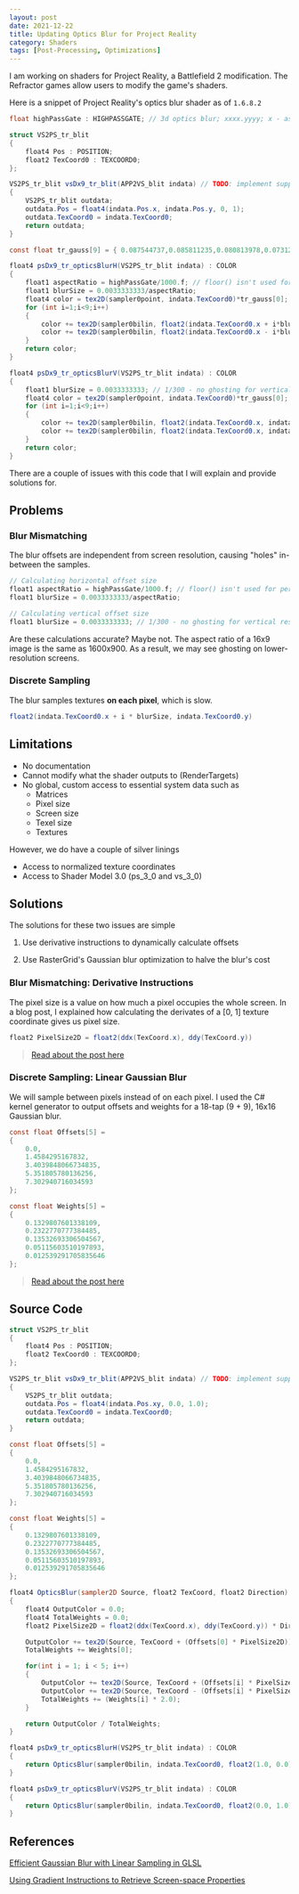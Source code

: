 ```yaml
---
layout: post
date: 2021-12-22
title: Updating Optics Blur for Project Reality
category: Shaders
tags: [Post-Processing, Optimizations]
---
```


I am working on shaders for Project Reality, a Battlefield 2 modification. The Refractor games allow users to modify the game's shaders.

Here is a snippet of Project Reality's optics blur shader as of `1.6.8.2`

```glsl
float highPassGate : HIGHPASSGATE; // 3d optics blur; xxxx.yyyy; x - aspect ratio(H/V), y - blur amount(0=no blur, 0.9=full blur)

struct VS2PS_tr_blit
{
    float4 Pos : POSITION;
    float2 TexCoord0 : TEXCOORD0;
};

VS2PS_tr_blit vsDx9_tr_blit(APP2VS_blit indata) // TODO: implement support for old shader versions. TODO: try to use fakeHDRWeights as variables
{
    VS2PS_tr_blit outdata;
    outdata.Pos = float4(indata.Pos.x, indata.Pos.y, 0, 1);
    outdata.TexCoord0 = indata.TexCoord0;
    return outdata;
}

const float tr_gauss[9] = { 0.087544737,0.085811235,0.080813978,0.073123511,0.063570527,0.053098567,0.042612598,0.032856512,0.024340702 };

float4 psDx9_tr_opticsBlurH(VS2PS_tr_blit indata) : COLOR
{
    float1 aspectRatio = highPassGate/1000.f; // floor() isn't used for perfomance reasons
    float1 blurSize = 0.0033333333/aspectRatio;
    float4 color = tex2D(sampler0point, indata.TexCoord0)*tr_gauss[0];
    for (int i=1;i<9;i++)
    {
        color += tex2D(sampler0bilin, float2(indata.TexCoord0.x + i*blurSize, indata.TexCoord0.y))*tr_gauss[i];
        color += tex2D(sampler0bilin, float2(indata.TexCoord0.x - i*blurSize, indata.TexCoord0.y))*tr_gauss[i];
    }
    return color;
}

float4 psDx9_tr_opticsBlurV(VS2PS_tr_blit indata) : COLOR
{
    float1 blurSize = 0.0033333333; // 1/300 - no ghosting for vertical resolutions up to 1200 pixels
    float4 color = tex2D(sampler0point, indata.TexCoord0)*tr_gauss[0];
    for (int i=1;i<9;i++)
    {
        color += tex2D(sampler0bilin, float2(indata.TexCoord0.x, indata.TexCoord0.y + i*blurSize))*tr_gauss[i];
        color += tex2D(sampler0bilin, float2(indata.TexCoord0.x, indata.TexCoord0.y - i*blurSize))*tr_gauss[i];
    }
    return color;
}
```

There are a couple of issues with this code that I will explain and provide solutions for.

## Problems

### Blur Mismatching

The blur offsets are independent from screen resolution, causing "holes" in-between the samples.

```glsl
// Calculating horizontal offset size
float1 aspectRatio = highPassGate/1000.f; // floor() isn't used for perfomance reasons
float1 blurSize = 0.0033333333/aspectRatio;
```

```glsl
// Calculating vertical offset size
float1 blurSize = 0.0033333333; // 1/300 - no ghosting for vertical resolutions up to 1200 pixels
```

Are these calculations accurate? Maybe not. The aspect ratio of a 16x9 image is the same as 1600x900. As a result, we may see ghosting on lower-resolution screens.

### Discrete Sampling

The blur samples textures **on each pixel**, which is slow.

```glsl
float2(indata.TexCoord0.x + i * blurSize, indata.TexCoord0.y)
```

## Limitations

+ No documentation
+ Cannot modify what the shader outputs to (RenderTargets)
+ No global, custom access to essential system data such as
  + Matrices
  + Pixel size
  + Screen size
  + Texel size
  + Textures

However, we do have a couple of silver linings

+ Access to normalized texture coordinates
+ Access to Shader Model 3.0 (ps_3_0 and vs_3_0)

## Solutions

The solutions for these two issues are simple

1. Use derivative instructions to dynamically calculate offsets

2. Use RasterGrid's Gaussian blur optimization to halve the blur's cost

### Blur Mismatching: Derivative Instructions

The pixel size is a value on how much a pixel occupies the whole screen. In a blog post, I explained how calculating the derivates of a [0, 1] texture coordinate gives us pixel size.

```glsl
float2 PixelSize2D = float2(ddx(TexCoord.x), ddy(TexCoord.y))
```

> [Read about the post here][1]

### Discrete Sampling: Linear Gaussian Blur

We will sample between pixels instead of on each pixel. I used the C# kernel generator to output offsets and weights for a 18-tap (9 + 9), 16x16 Gaussian blur.

```glsl
const float Offsets[5] =
{
    0.0,
    1.4584295167832,
    3.4039848066734835,
    5.351805780136256,
    7.302940716034593
};

const float Weights[5] =
{
    0.1329807601338109,
    0.2322770777384485,
    0.13532693306504567,
    0.05115603510197893,
    0.012539291705835646
};
```

> [Read about the post here][0]

## Source Code

```glsl
struct VS2PS_tr_blit
{
    float4 Pos : POSITION;
    float2 TexCoord0 : TEXCOORD0;
};

VS2PS_tr_blit vsDx9_tr_blit(APP2VS_blit indata) // TODO: implement support for old shader versions. TODO: try to use fakeHDRWeights as variables
{
    VS2PS_tr_blit outdata;
    outdata.Pos = float4(indata.Pos.xy, 0.0, 1.0);
    outdata.TexCoord0 = indata.TexCoord0;
    return outdata;
}

const float Offsets[5] =
{
    0.0,
    1.4584295167832,
    3.4039848066734835,
    5.351805780136256,
    7.302940716034593
};

const float Weights[5] =
{
    0.1329807601338109,
    0.2322770777384485,
    0.13532693306504567,
    0.05115603510197893,
    0.012539291705835646
};

float4 OpticsBlur(sampler2D Source, float2 TexCoord, float2 Direction)
{
    float4 OutputColor = 0.0;
    float4 TotalWeights = 0.0;
    float2 PixelSize2D = float2(ddx(TexCoord.x), ddy(TexCoord.y)) * Direction;

    OutputColor += tex2D(Source, TexCoord + (Offsets[0] * PixelSize2D)) * Weights[0];
    TotalWeights += Weights[0];

    for(int i = 1; i < 5; i++)
    {
        OutputColor += tex2D(Source, TexCoord + (Offsets[i] * PixelSize2D)) * Weights[i];
        OutputColor += tex2D(Source, TexCoord - (Offsets[i] * PixelSize2D)) * Weights[i];
        TotalWeights += (Weights[i] * 2.0);
    }

    return OutputColor / TotalWeights;
}

float4 psDx9_tr_opticsBlurH(VS2PS_tr_blit indata) : COLOR
{
    return OpticsBlur(sampler0bilin, indata.TexCoord0, float2(1.0, 0.0));
}

float4 psDx9_tr_opticsBlurV(VS2PS_tr_blit indata) : COLOR
{
    return OpticsBlur(sampler0bilin, indata.TexCoord0, float2(0.0, 1.0));
}
```

## References

[Efficient Gaussian Blur with Linear Sampling in GLSL][0]

[Using Gradient Instructions to Retrieve Screen-space Properties][1]

[0]: https://brimson.github.io/shaders/2021/10/30/lineargaussianblur.html

[1]: https://brimson.github.io/shaders/2021/12/22/gradientscreensize.html
